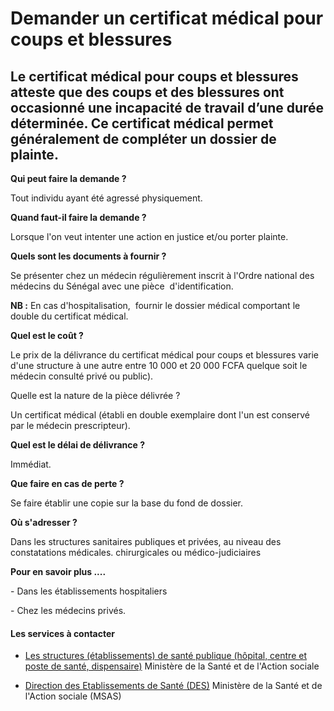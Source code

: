 # Demander un certificat médical pour coups et blessures

Le certificat médical pour coups et blessures atteste que des coups et des blessures ont occasionné une incapacité de travail d’une durée déterminée. Ce certificat médical permet généralement de compléter un dossier de plainte.
-----------------------------------------------------------------------------------------------------------------------------------------------------------------------------------------------------------------------------------

**Qui peut faire la demande ?**

Tout individu ayant été agressé physiquement.

**Quand faut-il faire la demande ?**

Lorsque l'on veut intenter une action en justice et/ou porter plainte.

**Quels sont les documents à fournir ?**

Se présenter chez un médecin régulièrement inscrit à l'Ordre national des médecins du Sénégal avec une pièce  d'identification.

**NB :** En cas d'hospitalisation,  fournir le dossier médical comportant le double du certificat médical.

**Quel est le coût ?**

Le prix de la délivrance du certificat médical pour coups et blessures varie d'une structure à une autre entre 10 000 et 20 000 FCFA quelque soit le médecin consulté privé ou public).

Quelle est la nature de la pièce délivrée ?

Un certificat médical (établi en double exemplaire dont l'un est conservé par le médecin prescripteur).  

**Quel est le délai de délivrance ?**

Immédiat.

**Que faire en cas de perte ?**

Se faire établir une copie sur la base du fond de dossier.

**Où s'adresser ?**

Dans les structures sanitaires publiques et privées, au niveau des constatations médicales. chirurgicales ou médico-judiciaires  
  
**Pour en savoir plus ....**  

\- Dans les établissements hospitaliers

\- Chez les médecins privés.

#### Les services à contacter

*   [Les structures (établissements) de santé publique (hôpital, centre et poste de santé, dispensaire)](../../../services/les-structures-etablissements-de-sante-publique-hopital-centre-et-poste-de-sante-dispensaire.md) Ministère de la Santé et de l'Action sociale  
    
*   [Direction des Etablissements de Santé (DES)](../../../services/direction-des-etablissements-de-sante-des.md) Ministère de la Santé et de l'Action sociale (MSAS)